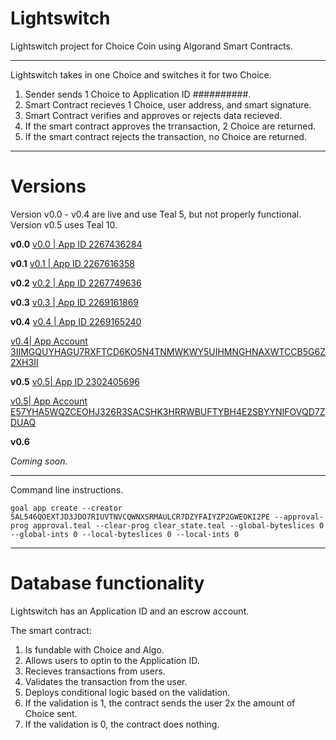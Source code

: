 # Lightswitch

Lightswitch project for Choice Coin using Algorand Smart Contracts.

____________________________________________________________
Lightswitch takes in one Choice and switches it for two Choice.

1. Sender sends 1 Choice to Application ID ##########.
2. Smart Contract recieves 1 Choice, user address, and smart signature.
3. Smart Contract verifies and approves or rejects data recieved.
4. If the smart contract approves the trransaction, 2 Choice are returned.
5. If the smart contract rejects the transaction, no Choice are returned.

____________________________________________________________
# Versions

Version v0.0 - v0.4 are live and use Teal 5, but not properly functional. Version v0.5 uses Teal 10.

**v0.0**
[v0.0 | App ID 2267436284](https://allo.info/application/2267436284)

**v0.1**
[v0.1 | App ID 2267616358](https://allo.info/application/2267616358)

**v0.2**
[v0.2 | App ID 2267749636](https://allo.info/application/2267749636)

**v0.3**
[v0.3 | App ID 2269161869](https://allo.info/application/2269161869)

**v0.4**
[v0.4 | App ID 2269165240](https://allo.info/application/2269165240)

[v0.4| App Account 3IIMGQUYHAGU7RXFTCD6KO5N4TNMWKWY5UIHMNGHNAXWTCCB5G6Z2XH3II](https://allo.info/account/3IIMGQUYHAGU7RXFTCD6KO5N4TNMWKWY5UIHMNGHNAXWTCCB5G6Z2XH3II)

**v0.5**
[v0.5| App ID 2302405696](https://allo.info/application/2302405696)

[v0.5| App Account E57YHA5WQZCEOHJ326R3SACSHK3HRRWBUFTYBH4E2SBYYNIFOVQD7ZDUAQ](https://allo.info/account/E57YHA5WQZCEOHJ326R3SACSHK3HRRWBUFTYBH4E2SBYYNIFOVQD7ZDUAQ)

**v0.6**

*Coming soon.*
____________________________________________________________

Command line instructions.

```
goal app create --creator 5AL546QOEXTJD3JDO7RIUVTNVCQWNXSRMAULCR7DZYFAIYZP2GWEOKI2PE --approval-prog approval.teal --clear-prog clear_state.teal --global-byteslices 0 --global-ints 0 --local-byteslices 0 --local-ints 0
```
____________________________________________________________

# Database functionality

Lightswitch has an Application ID and an escrow account.

The smart contract:
1. Is fundable with Choice and Algo.
2. Allows users to optin to the Application ID.
3. Recieves transactions from users.
4. Validates the transaction from the user.
5. Deploys conditional logic based on the validation.
6. If the validation is 1, the contract sends the user 2x the amount of Choice sent.
7. If the validation is 0, the contract does nothing.




